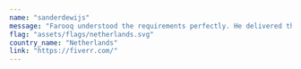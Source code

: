 ```yaml
---
name: "sanderdewijs"
message: "Farooq understood the requirements perfectly. He delivered the project on time and the final work required no revisions which is awesome. I'm very happy with the pixel perfect result!"
flag: "assets/flags/netherlands.svg"
country_name: "Netherlands"
link: "https://fiverr.com/"
---
```

